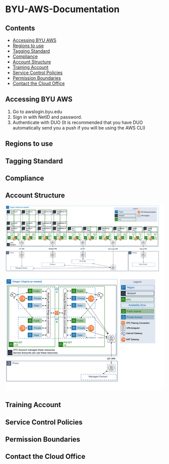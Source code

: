# BYU-AWS-Documentation

## Contents
- [Accessing BYU AWS](#accessing-byu-aws)
- [Regions to use](#regions-to-use)
- [Tagging Standard](#tagging-standard)
- [Compliance](#compliance)
- [Account Structure](#account-structure)
- [Training Account](#training-account)
- [Service Control Policies](#service-control-policies)
- [Permission Boundaries](#permission-boundaries)
- [Contact the Cloud Office](#contact-the-cloud-office)

## Accessing BYU AWS
1. Go to awslogin.byu.edu
2. Sign in with NetID and password.
3. Authenticate with DUO (It is recommended that you have DUO automatically send you a push if you will be using the AWS CLI)


## Regions to use

## Tagging Standard

## Compliance 

## Account Structure
![Account Diagram](/images/accountStructure.png)
![VPC Diagram](/images/vpcDiagram.png)

## Training Account

## Service Control Policies

## Permission Boundaries

## Contact the Cloud Office
